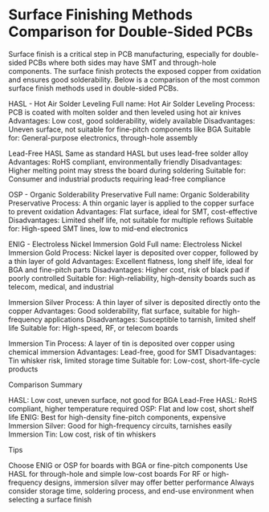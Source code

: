 # Surface Finishing Methods Comparison for Double-Sided PCBs

Surface finish is a critical step in PCB manufacturing, especially for double-sided PCBs where both sides may have SMT and through-hole components. The surface finish protects the exposed copper from oxidation and ensures good solderability. Below is a comparison of the most common surface finish methods used in double-sided PCBs.

HASL - Hot Air Solder Leveling
Full name: Hot Air Solder Leveling
Process: PCB is coated with molten solder and then leveled using hot air knives
Advantages: Low cost, good solderability, widely available
Disadvantages: Uneven surface, not suitable for fine-pitch components like BGA
Suitable for: General-purpose electronics, through-hole assembly

Lead-Free HASL
Same as standard HASL but uses lead-free solder alloy
Advantages: RoHS compliant, environmentally friendly
Disadvantages: Higher melting point may stress the board during soldering
Suitable for: Consumer and industrial products requiring lead-free compliance

OSP - Organic Solderability Preservative
Full name: Organic Solderability Preservative
Process: A thin organic layer is applied to the copper surface to prevent oxidation
Advantages: Flat surface, ideal for SMT, cost-effective
Disadvantages: Limited shelf life, not suitable for multiple reflows
Suitable for: High-speed SMT lines, low to mid-end electronics

ENIG - Electroless Nickel Immersion Gold
Full name: Electroless Nickel Immersion Gold
Process: Nickel layer is deposited over copper, followed by a thin layer of gold
Advantages: Excellent flatness, long shelf life, ideal for BGA and fine-pitch parts
Disadvantages: Higher cost, risk of black pad if poorly controlled
Suitable for: High-reliability, high-density boards such as telecom, medical, and industrial

Immersion Silver
Process: A thin layer of silver is deposited directly onto the copper
Advantages: Good solderability, flat surface, suitable for high-frequency applications
Disadvantages: Susceptible to tarnish, limited shelf life
Suitable for: High-speed, RF, or telecom boards

Immersion Tin
Process: A layer of tin is deposited over copper using chemical immersion
Advantages: Lead-free, good for SMT
Disadvantages: Tin whisker risk, limited storage time
Suitable for: Low-cost, short-life-cycle products

Comparison Summary

HASL: Low cost, uneven surface, not good for BGA
Lead-Free HASL: RoHS compliant, higher temperature required
OSP: Flat and low cost, short shelf life
ENIG: Best for high-density fine-pitch components, expensive
Immersion Silver: Good for high-frequency circuits, tarnishes easily
Immersion Tin: Low cost, risk of tin whiskers

Tips

Choose ENIG or OSP for boards with BGA or fine-pitch components
Use HASL for through-hole and simple low-cost boards
For RF or high-frequency designs, immersion silver may offer better performance
Always consider storage time, soldering process, and end-use environment when selecting a surface finish
